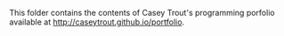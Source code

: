 This folder contains the contents of Casey Trout's programming porfolio available at http://caseytrout.github.io/portfolio.
